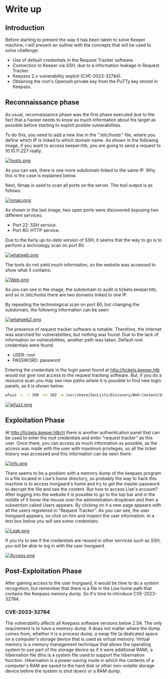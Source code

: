# Write up
## Introduction
Before starting to present the way it has been taken to solve Keeper machine, I will present an outline with the concepts that will be used to solve challenge:
- Use of default credentials in the Request Tracker software.
- Connection to Keeper via SSH, due to a information leakage in Request Tracker.
- Keepass 2.x vulnerability exploit (CVE-2023-32784).
- Obtaining the root's Openssh private key from the PuTTy key stored in Keepass.
## Reconnaissance phase
As usual, reconnaissance phase was the first phase executed due to the fact that a hacker needs to know as much information about his target as possible before starting to exploit posible vulnerabilities.

To do this, you need to add a new line in the ''/etc/hosts'' file, where you define which IP is linked to which domain name. As shown in the following image, if you want to access keeper.htb, you are going to send a request to 10.10.11.227 really:

[![hosts.png](https://i.postimg.cc/8zBhdMYt/hosts.png)](https://postimg.cc/SnR2k2kM)

As you can see, there is one more subdomain linked to the same IP. Why this is the case is explained below.

Next, Nmap is used to scan all ports on the server. The tool output is as follows:

[![nmap.png](https://i.postimg.cc/MGWqQhc3/nmap.png)](https://postimg.cc/nXwy8SGq)

As shown in the last image, two open ports were discovered exposing two different services:
- Port 22: SSH service.
- Port 80: HTTP service.

Due to the fairly up-to-date version of SSH, it seems that the way to go is to perform a technology scan on port 80.

[![whatweb.png](https://i.postimg.cc/T3yRxZyZ/whatweb.png)](https://postimg.cc/gxW9qtHD)

The tools do not yield much information, so the website was accessed to show what it contains:

[![Web.png](https://i.postimg.cc/N0mD3jQL/Web.png)](https://postimg.cc/Lq4jfRYM)

As you can see in the image, the subdomain to audit is tickets.keeper.htb, and so in /etc/hosts there are two domains linked to one IP.

By repeating the technological scan on port 80, but changing the subdomain, the following information can be seen:

[![whatweb2.png](https://i.postimg.cc/CMHVkbnr/whatweb2.png)](https://postimg.cc/3WR6H4B2)

The presence of request tracker software is notable. Therefore, the Internet was searched for vulnerabilities, but nothing was found. Due to the lack of information on vulnerabilities, another path was taken. Default root credentials were found:
- USER: root
- PASSWORD: password

Entering the credentials in the login panel found at http://tickets.keeper.htb would not give root access to the request tracking software. But, if you do a resource scan you may see new paths where it is possible to find new login panels, as it is shown below:

```bash
wfuzz -c -t 200 -hc 302 -w /usr/share/SecLists/Discovery/Web-Content/directory-list-2.3-medium.txt http://tickets.keeper.htb/FUZZ
```

[![wfuzz.png](https://i.postimg.cc/BnqTT4rD/wfuzz.png)](https://postimg.cc/crbtZy44)
## Exploitation Phase

At http://tickets.keeper.htb/rt there is another authentication panel that can be used to enter the root credentials and enter "request tracker" as this user. Once there, you can access as much information as possible, as the access was made with the user with maximum privileges, so all the ticket history was accessed and this information can be seen there:

[![Info.png](https://i.postimg.cc/XqQC45zN/Info.png)](https://postimg.cc/q66RGNrW)

There seems to be a problem with a memory dump of the keepass program in a file located in Lise's home directory, so probably the way to hack this machine is to access lnorgaard's home and try to get the master password to decrypt the file and see the content. But how to access Lise's account? After logging into the website it is possible to go to the top bar and in the middle of it hover the mouse over the administration dropdown and then a subsection called Users appears. By clicking on it a new page appears with all the users registered in "Request Tracker". As you can see, the user lnorgaard appears, so click on him and inspect the user information. In a text box below you will see some credentials:

[![Leak.png](https://i.postimg.cc/PJYV3812/Leak.png)](https://postimg.cc/XBNgXqHC)

If you try to see if the credentials are reused in other services such as SSH, you will be able to log in with the user lnorgaard.

[![Access.png](https://i.postimg.cc/9Ms2vTK9/Access.png)](https://postimg.cc/2bdgWqzj)
## Post-Exploitation Phase

After gaining access to the user lnorgaard, it would be time to do a system recognition, but remember that there is a file in the Lise home path that contains the Keepass memory dump. So it's time to introduce CVE-2023-32784.
### CVE-2023-32784

The vulnerability affects all Keepass software versions below 2.54. The only requirement is to have a memory dump. It does not matter where the dump comes from, whether it is a process dump, a swap file (a dedicated space on a computer's storage device that is used as virtual memory. Virtual memory is a memory management technique that allows the operating system to use part of the storage device as if it were additional RAM), a hibernation file (this is a system file used to support the hibernation function. Hibernation is a power-saving mode in which the contents of a computer's RAM are saved to the hard disk or other non-volatile storage device before the system is shut down) or a RAM dump.
